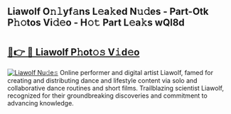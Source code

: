 ## Liawolf O𝚗𝚕yf𝚊ns L𝚎a𝚔ed N𝚞𝚍es - Part-Otk P𝚑𝚘tos Vi𝚍𝚎o - H𝚘𝚝 Part L𝚎a𝚔s wQl8d

# <h2><a href="http://kf2rl98.oniu.top/?m=Liawolf">🔗👉 🔴 Liawolf P𝚑ot𝚘𝚜 V𝚒d𝚎o</a></h2>

[![Liawolf Nu𝚍e𝚜](https://i.imgur.com/0qMVB7G.gif)](http://kf2rl98.oniu.top/?m=Liawolf)
Online performer and digital artist Liawolf, famed for creating and distributing dance and lifestyle content via solo and collaborative dance routines and short films. Trailblazing scientist Liawolf, recognized for their groundbreaking discoveries and commitment to advancing knowledge.  

